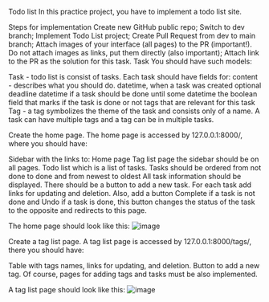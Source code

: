 Todo list
In this practice project, you have to implement a todo list site.

Steps for implementation
Create new GitHub public repo;
Switch to dev branch;
Implement Todo List project;
Create Pull Request from dev to main branch;
Attach images of your interface (all pages) to the PR (important!). Do not attach images as links, put them directly (also important);
Attach link to the PR as the solution for this task.
Task
You should have such models:

Task - todo list is consist of tasks. Each task should have fields for:
content - describes what you should do.
datetime, when a task was created
optional deadline datetime if a task should be done until some datetime
the boolean field that marks if the task is done or not
tags that are relevant for this task
Tag - a tag symbolizes the theme of the task and consists only of a name.
A task can have multiple tags and a tag can be in multiple tasks.

Create the home page. The home page is accessed by 127.0.0.1:8000/, where you should have:

Sidebar with the links to:
Home page
Tag list page the sidebar should be on all pages.
Todo list which is a list of tasks.
Tasks should be ordered from not done to done and from newest to oldest
All task information should be displayed.
There should be a button to add a new task.
For each task add links for updating and deletion.
Also, add a button Complete if a task is not done and Undo if a task is done, this button changes the status of the task to the opposite and redirects to this page.

The home page should look like this:
![image](https://github.com/user-attachments/assets/85b3bdda-4706-4372-992e-6e7adc7116ab)

Create a tag list page. A tag list page is accessed by 127.0.0.1:8000/tags/, there you should have:

Table with tags names, links for updating, and deletion.
Button to add a new tag.
Of course, pages for adding tags and tasks must be also implemented.

A tag list page should look like this:
![image](https://github.com/user-attachments/assets/9f9db3c7-bf44-42b2-b075-2c6ec6eacceb)
